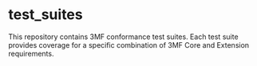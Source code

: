 # test_suites
This repository contains 3MF conformance test suites. Each test suite provides coverage for a specific combination of 3MF Core and Extension requirements.
